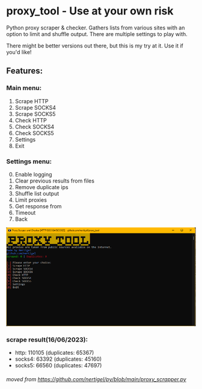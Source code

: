 # proxy_tool - Use at your own risk
Python proxy scraper & checker. Gathers lists from various sites with an option to limit and shuffle output.
There are multiple settings to play with.

There might be better versions out there, but this is my try at it. Use it if you'd like!

## Features:
### Main menu:
1. Scrape HTTP
2. Scrape SOCKS4
3. Scrape SOCKS5
4. Check HTTP
5. Check SOCKS4
6. Check SOCKS5
7. Settings
8. Exit
### Settings menu:
0. Enable logging
1. Clear previous results from files
2. Remove duplicate ips
3. Shuffle list output
4. Limit proxies
5. Get response from
6. Timeout
7. Back

![image](scraper.png)

### scrape result(16/06/2023):

* http: 110105 (duplicates: 65367)
* socks4: 63392 (duplicates: 45160)
* socks5: 66560 (duplicates: 47697)

###### moved from https://github.com/nertigel/py/blob/main/proxy_scrapper.py
